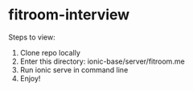 # fitroom-interview

Steps to view:
1) Clone repo locally
2) Enter this directory: ionic-base/server/fitroom.me
3) Run ionic serve in command line
4) Enjoy!

